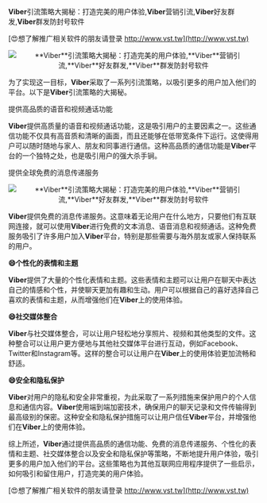 **Viber**引流策略大揭秘：打造完美的用户体验,**Viber**营销引流,**Viber**好友群发,**Viber**群发防封号软件

[😍想了解推广相关软件的朋友请登录 http://www.vst.tw](http://www.vst.tw)

 <center><img src="https://vst.tw/MP4/tuiguang/png/3.png" alt="**Viber**引流策略大揭秘：打造完美的用户体验,**Viber**营销引流,**Viber**好友群发,**Viber**群发防封号软件"></center>

为了实现这一目标，**Viber**采取了一系列引流策略，以吸引更多的用户加入他们的平台。以下是**Viber**引流策略的大揭秘。

提供高品质的语音和视频通话功能

**Viber**提供高质量的语音和视频通话功能，这是吸引用户的主要因素之一。这些通信功能不仅具有高音质和清晰的画面，而且还能够在低带宽条件下运行。这使得用户可以随时随地与家人、朋友和同事进行通信。这种高品质的通信功能是**Viber**平台的一个独特之处，也是吸引用户的强大杀手锏。

提供全球免费的消息传递服务

 <center><img src="https://vst.tw/MP4/tuiguang/png/7.png" alt="**Viber**引流策略大揭秘：打造完美的用户体验,**Viber**营销引流,**Viber**好友群发,**Viber**群发防封号软件"></center>

**Viber**提供免费的消息传递服务。这意味着无论用户在什么地方，只要他们有互联网连接，就可以使用**Viber**进行免费的文本消息、语音消息和视频通话。这种免费服务吸引了许多用户加入**Viber**平台，特别是那些需要与海外朋友或家人保持联系的用户。

**😄个性化的表情和主题**

**Viber**提供了大量的个性化表情和主题。这些表情和主题可以让用户在聊天中表达自己的情感和个性，并使聊天更加有趣和生动。用户可以根据自己的喜好选择自己喜欢的表情和主题，从而增强他们在**Viber**上的使用体验。

**😄社交媒体整合**

**Viber**与社交媒体整合，可以让用户轻松地分享照片、视频和其他类型的文件。这种整合可以让用户更方便地与其他社交媒体平台进行互动，例如Facebook、Twitter和Instagram等。这样的整合可以让用户在**Viber**上的使用体验更加流畅和舒适。

**😄安全和隐私保护**

**Viber**对用户的隐私和安全非常重视，为此采取了一系列措施来保护用户的个人信息和通信内容。**Viber**使用端到端加密技术，确保用户的聊天记录和文件传输得到最高级别的保密。这种安全和隐私保护措施可以让用户信任**Viber**平台，并增强他们在**Viber**上的使用体验。

综上所述，**Viber**通过提供高品质的通信功能、免费的消息传递服务、个性化的表情和主题、社交媒体整合以及安全和隐私保护等策略，不断地提升用户体验，吸引更多的用户加入他们的平台。这些策略也为其他互联网应用程序提供了一些启示，如何吸引和留住用户，打造完美的用户体验。

[😍想了解推广相关软件的朋友请登录 http://www.vst.tw](http://www.vst.tw)



